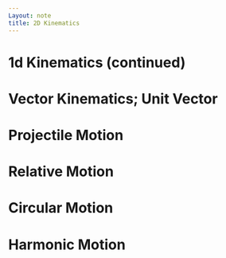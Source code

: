 ```yaml
---
Layout: note
title: 2D Kinematics
---
```


# 1d Kinematics (continued)
# Vector Kinematics; Unit Vector
# Projectile Motion
# Relative Motion
# Circular Motion
# Harmonic Motion
